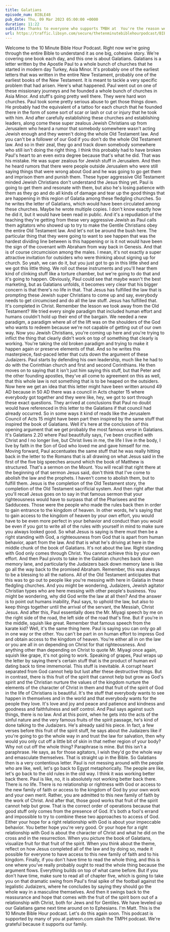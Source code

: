 ```yaml
---
title: Galatians
episode_num: BIBLE48
pub_date: Thu, 09 Mar 2023 05:00:00 +0000
duration: 11:22
subtitle: Thanks to everyone who supports TMBH at  You're the reason we can all do this together!  Music written and performed by 
url: https://traffic.libsyn.com/secure/thetenminutebiblehourpodcast/BIBLE48_-_Galatians.mp3
---
```


 Welcome to the 10 Minute Bible Hour Podcast. Right now we're going through the entire Bible to understand it as one big, cohesive story. We're covering one book each day, and this one is about Galatians. Galatians is a letter written by the Apostle Paul to a whole bunch of churches that he started in modern day Turkey, Asia Minor. It's probably one of the earliest letters that was written in the entire New Testament, probably one of the earliest books of the New Testament. It is meant to tackle a very specific problem that had arisen. Here's what happened. Paul went out on one of these missionary journeys and he founded a whole bunch of churches in Asia Minor. And stuff's going pretty well there. They were hard won churches. Paul took some pretty serious abuse to get those things down. He probably had the equivalent of a tattoo for each church that he founded there in the form of some sort of scar or lash or cut or injury that he took with him. And after carefully establishing these churches and establishing leaders, along come these super zealous Jewish Christians up from Jerusalem who heard a rumor that somebody somewhere wasn't acting Jewish enough and they weren't doing the whole Old Testament law. And you can't be a follower of our God if you don't do the whole Old Testament law. And so in their zeal, they go and track down somebody somewhere who still isn't doing the right thing. I think this probably had to have broken Paul's heart to an even extra degree because that's what he did. That was his mistake. He was super zealous for Jewish stuff in Jerusalem. And then he heard rumors that there were people outside Jerusalem who were still saying things that were wrong about God and he was going to go get them and imprison them and punish them. These hyper aggressive Old Testament minded Jewish Christians don't understand the Jesus thing yet. Paul is going to get them and resonate with them, but also he's losing patience with them as they go and do all kinds of damage and tear up the good things that are happening in this region of Galatia among these fledgling churches. So he writes the letter of Galatians, which would have been circulated among these churches. Maybe he wrote multiple copies. I don't know exactly how he did it, but it would have been read in public. And it's a repudiation of the teaching they're getting from these very aggressive Jewish as Paul calls them agitators who showed up to try to make the Gentile Christians obey the entire Old Testament law. And let's not be around the bush here. The particular thing that they were going to want to see happen that was the hardest dividing line between is this happening or is it not would have been the sign of the covenant with Abraham from way back in Genesis. And that is of course circumcision among the males. I mean, it's not exactly a super attractive invitation for outsiders who were thinking about signing up for church. So yeah, we can do it, but you just got to go in this little shed and we got this little thing. We roll out these instruments and you'll hear them kind of clinking stuff like a torture chamber, but we're going to do that and it's going to happen. Obviously, Paul could see that maybe wasn't the best marketing, but as Galatians unfolds, it becomes very clear that his bigger concern is that there's no life in that. That Jesus has fulfilled the law that is prompting these Jewish super Christians to come up and say, everybody needs to get circumcised and do all the law stuff. Jesus has fulfilled that. It's completed in Christ. Remember the lesson we took away from the Old Testament? We tried every single paradigm that included human effort and humans couldn't hold up their end of the bargain. We needed a new paradigm, a paradigm where all of the lift was on the shoulders of the God who wants to redeem because we're not capable of getting out of our own way. Now you Jewish Christians, you're coming up here and you're trying to inflict the thing that clearly didn't work on top of something that clearly is working. You're taking the old broken paradigm and trying to make it happen again or preserve elements of that. And so he writes this masterpiece, fast-paced letter that cuts down the argument of these Judaizers. Paul starts by defending his own leadership, much like he had to do with the Corinthian church and first and second Corinthians. He then moves on to saying that it isn't just him saying this stuff, but that Peter and the other founding apostles, they've all come to agreement on this as well, that this whole law is not something that is to be heaped on the outsiders. Now here we get an idea that this letter might have been written around 49 AD because in 50 AD there was a council in Acts chapter 15 where everybody got together and they were like, hey, we got to sort through these exact questions. They arrived at conclusions that Paul no doubt would have referenced in this letter to the Galatians if that council had already occurred. So in some ways it kind of reads like the Jerusalem Council of Acts 15 might have been part then inspired by the same stuff that inspired the book of Galatians. Well it's here at the conclusion of this opening argument that we get probably the most famous verse in Galatians. It's Galatians 2.20 where Paul beautifully says, I've been crucified with Christ and I no longer live, but Christ lives in me, the life I live in the body, I live by faith in the Son of God who loved me and gave himself for me. Moving forward, Paul accentuates the same stuff that he was really hitting back in the letter to the Romans that is all drawing on what Jesus said in the first of the five big speeches around which the book of Matthew is structured. That's a sermon on the Mount. You will recall that right there at the beginning of that sermon Jesus said, don't think that I've come to abolish the law and the prophets. I haven't come to abolish them, but to fulfill them. Jesus is the completion of the Old Testament story, the completion of the Old Testament sacrificial system. And then right after that you'll recall Jesus goes on to say in that famous sermon that your righteousness would have to surpass that of the Pharisees and the Sadducees. Those were the people who made the rules back then in order to gain entrance to the kingdom of heaven. In other words, he's saying that to gain access to the kingdom of heaven by your own effort, you would have to be even more perfect in your behavior and conduct than you would be even if you got to write all of the rules with yourself in mind to make sure you always looked good. So what Jesus is saying is there must then be a right standing with God, a righteousness from God that is apart from human behavior, apart from the law. And that is what he's driving at here in the middle chunk of the book of Galatians. It's not about the law. Right standing with God only comes through Christ. You cannot achieve this by your own effort. And then Paul pivots to take in the Galatian churches back down memory lane, and particularly the Judaizers back down memory lane is like go all the way back to the promised Abraham. Remember, this was always to be a blessing to all the nations. All of the Old Testament anticipates that this was to go out to people like you're messing with here in Galatia in these fledgling churches. And you might be wondering, Judaizers, Jewish agitator Christian types who are here messing with other people's business. You might be wondering, why did God write the law at all then? And the answer is to point out humans inability, Paul says, to uphold the law, but also to keep things together until the arrival of the servant, the Messiah, Christ Jesus. And after this, Paul essentially does the Mr. Miyagi speech by me on the right side of the road, the left side of the road that's fine. But if you're in the middle, squish like great. Remember that famous speech from the karate kid? Well, it's the same thing here. Paul is saying you can only go all in one way or the other. You can't be part in on human effort to impress God and obtain access to the kingdom of heaven. You're either all in on the law or you are all in on depending on Christ for that righteousness. And anything other than depending on Christ to quote Mr. Miyagi once again, squish like grape, it's not going to work. Speaking of grapes, Paul wraps up the letter by saying there's certain stuff that is the product of human evil dating back to time immemorial. This stuff is inevitable. A corrupt heart separated from God cannot help but lust after these destructive things. But in contrast, there is this fruit of the spirit that cannot help but grow as God's spirit and the Christian nurture the values of the kingdom nurture the elements of the character of Christ in them and that fruit of the spirit of God in the life of Christians is beautiful. It's the stuff that everybody wants to see happen in themselves and in the world and that everybody wants for the people they love. It's love and joy and peace and patience and kindness and goodness and faithfulness and self control. And Paul says against such things, there is no law. And at this point, when he gets into the acts of the sinful nature and the very famous fruits of the spirit passage, he's kind of done talking to the Judaizers. He's already said his piece. In fact, a few verses before this fruit of the spirit stuff, he says about the Judaizers like if you're going to go the whole way in and trust the law for salvation, then why would you only cut off a little bit of skin in that nether region of your body? Why not cut off the whole thing? Paraphrase is mine. But this isn't a paraphrase. He says, as for those agitators, I wish they'd go the whole way and emasculate themselves. That is straight up in the Bible. So Galatians then is a very contentious letter. Paul is not messing around with the people who are like, well, let's go back to Egypt metaphorically. The people are like, let's go back to the old rules in the old way. I think it was working better back there. Paul is like, no, it is absolutely not working better back there. There is no life. There is no relationship or rightness with God or access to the new family of faith or access to the kingdom of God by your own work and your own merit. Rather, you are admitted to this new family of faith by the work of Christ. And after that, those good works that fruit of the spirit cannot help but grow. That is the correct order of operations because that good stuff only comes from the presence of God. It's both a fool's errand and impossible to try to combine these two approaches to access of God. Either your hope for a right relationship with God is about your impeccable behavior. You better hope you're very good. Or your hope for a right relationship with God is about the character of Christ and what he did on the cross and in the resurrection. When you picture the book of Galatians, visualize fruit for that fruit of the spirit. When you think about the theme, reflect on how Jesus completed all of the law and by doing so, made it possible for everyone to have access to this new family of faith and to his kingdom. Finally, if you don't have time to read the whole thing, and this is one where you've really probably ought to read the whole thing because the argument flows. Everything builds on top of what came before. But if you don't have time, make sure to read all of chapter five, which is going to take you on that dramatic swing from Paul's final spike of the football against the legalistic Judaizers, where he concludes by saying they should go the whole way in a masculine themselves. And then it swings back to the reassurance and hope that comes with the fruit of the spirit born out of a relationship with Christ, both for Jews and for Gentiles. We have leveled up our Galatians game next time around on to Ephesians. I'm Matt. This is the 10 Minute Bible Hour podcast. Let's do this again soon. This podcast is supported by many of you at patreon.com slash the TMPH podcast. We're grateful because it supports our family.